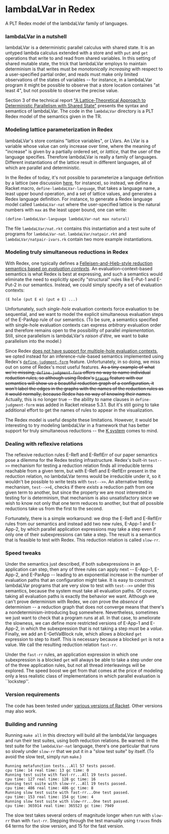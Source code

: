 # lambdaLVar in Redex

A PLT Redex model of the lambdaLVar family of languages.

### lambdaLVar in a nutshell

lambdaLVar is a deterministic parallel calculus with shared state.  It
is an untyped lambda calculus extended with a store and with `put` and
`get` operations that write to and read from shared variables.  In
this setting of shared mutable state, the trick that lambdaLVar
employs to maintain determinism is that writes must be _monotonically
increasing_ with respect to a user-specified partial order, and reads
must make only limited observations of the states of variables -- for
instance, in a lambdaLVar program it might be possible to observe that
a store location containes "at least 4", but not possible to observe
the precise value.

Section 3 of the technical report ["A Lattice-Theoretical Approach to
Deterministic Parallelism with Shared State"][lambdaLVar-TR] presents
the syntax and semantics of lambdaLVar.  The code in the `lambdaLVar`
directory is a PLT Redex model of the semantics given in the TR.

### Modeling lattice parameterization in Redex

lambdaLVar's store contains "lattice variables", or LVars. An LVar is
a variable whose value can only increase over time, where the meaning
of "increase" is given by a partially ordered set, or _lattice_, that
the user of the language specifies. Therefore lambdaLVar is really a
family of languages.  Different instantiations of the lattice result
in different languages, all of which are parallel and deterministic.

In the Redex of today, it's not possible to parameterize a language
definition by a lattice (see discussion
[here](http://stackoverflow.com/questions/15800167/plt-redex-parameterizing-a-language-definition),
for instance), so instead, we define a Racket macro,
`define-lambdaLVar-language`, that takes a language name, a least
upper bound operation, and a set of lattice values, and generates a
Redex language definition.  For instance, to generate a Redex language
model called `lambdaLVar-nat` where the user-specified lattice is the
natural numbers with `max` as the least upper bound, one can write:

```
(define-lambdaLVar-language lambdaLVar-nat max natural)
```

The file `lambdaLVar/nat.rkt` contains this instantiation and a test
suite of programs for `lambdaLVar-nat`.  `lambdaLVar/natpair.rkt` and
`lambdaLVar/natpair-ivars.rk` contain two more example instantiations.

### Modeling truly simultaneous reductions in Redex

With Redex, one typically defines a [Felleisen-and-Hieb-style
reduction semantics based on _evaluation contexts_][eval-contexts]. An
evaluation-context-based semantics is what Redex is best at
expressing, and such a semantics would eliminate the need to
explicitly specify "structural" rules like E-Put-1 and E-Put-2 in our
semantics.  Instead, we could simply specify a set of evaluation
contexts:

```
(E hole (put E e) (put e E) ...)
```

Unfortunately, such _single-hole_ evaluation contexts force evaluation
to be sequential, and we want to model the explicit simultaneous
evaluation steps of the E-ParApp rule of our semantics.  (To be sure, a
semantics specified with single-hole evaluation contexts can express
_arbitrary_ evaluation order and therefore remains open to the
possibility of parallel _implementation_. Still, since parallelism is
lambdaLVar's _raison d'être_, we want to bake parallelism into the
model.)

Since Redex [does not have support for multiple-hole evaluation
contexts][racket-list-message], we opted instead for an
inference-rule-based semantics implemented using Redex's
[`define-judgment-form`][define-judgment-form] feature.
Unfortunately, in so doing, we miss out on some of Redex's most useful
features.  ~~As a tiny example of what we're missing,
`define-judgment-form` offers no way to name individual reduction
rules, so although using Redex's [`traces`][traces] feature with our
semantics will show us a beautiful reduction graph of a configuration,
it won't label the edges in the graphs with the names of the reduction
rules as it would normally, because Redex has no way of knowing their
names.~~ Actually, this is no longer true -- the ability to name
clauses in `define-judgment-form` was added in Racket release 5.3.1.
But it's still going to take additional effort to get the names of
rules to appear in the visualization.

The Redex model is useful despite these limitations.  However, it
would be interesting to try modeling lambdaLVar in a framework that has
better support for truly simultaneous reductions -- the [K
system][k-framework] comes to mind.

### Dealing with reflexive relations

The reflexive reduction rules E-Refl and E-ReflErr of our paper
semantics pose a dilemma for the Redex testing infrastructure. Redex's
built-in `test-->>` mechanism for testing a reduction relation finds
all irreducible terms reachable from a given term, but with E-Refl and
E-ReflErr present in the reduction relation, no lambdaLVar terms would
be irreducible under it, so it wouldn't be possible to write tests
with `test-->>`.  An alternative testing mechanism, `test-->>E`,
checks if there _exists_ a reduction path from one given term to
another, but since the property we are most interested in testing for
is determinism, that mechanism is also unsatisfactory since we wish to
know not only that one term reduces to another, but that _all_
possible reductions take us from the first to the second.

Fortunately, there is a simple workaround: we drop the E-Refl and
 E-ReflErr rules from our semantics and instead add two new rules,
 E-App-1 and E-App-2, by which parallel application expressions may
 take a step even if only one of their subexpressions can take a step.
 The result is a semantics that is feasible to test with Redex.
This reduction relation is called `slow-rr`.

### Speed tweaks

Under the semantics just described, if both subexpressions in an
application can step, then any of three rules can apply next --
E-App-1, E-App-2, and E-ParApp -- leading to an exponential increase
in the number of evaluation paths that an configuration might take. It
is easy to construct lambdaLVar programs that are very slow to test
with `test-->>` under this semantics, because the system must take all
evaluation paths.  Of course, taking all evaluation paths is exactly
the behavior we want.  Although we can't prove determinism with Redex,
we _can_ prove the _absence_ of determinism -- a reduction graph that
does not converge means that there's a nondeterminism-introducing bug
somewhere.  Nevertheless, sometimes we just want to check that a
program runs at all.  In that case, to ameliorate the slowness, we can
define more restricted versions of E-App-1 and E-App-2, in which the
subexpression that is not taking a step must be a _value_.  Finally,
we add an E-GetValBlock rule, which allows a _blocked_ `get`
expression to step to itself. This is necessary because a blocked
`get` is not a value.  We call the resulting reduction relation
`fast-rr`.

Under the `fast-rr` rules, an application expression in
which one subexpression is a blocked `get` will always be able to take
a step under one of the three application rules, but not all thread
interleavings will be explored.  The speed boost we get from that
comes at the price of modeling only a less realistic class of
implementations in which parallel evaluation is ``lockstep''.

### Version requirements

The code has been tested under
[various versions of Racket](https://travis-ci.org/lkuper/lvar-semantics).
Other versions may also work.

### Building and running

Running `make all` in this directory will build all the lambdaLVar
languages and run their test suites, using both reduction relations.
Be warned: in the test suite for the `lambdaLVar-nat` language,
there's one particular that runs so slowly under `slow-rr` that we put
it in a "slow test suite" by itself. (To avoid the slow test, simply
run `make`.)

```
Running metafunction tests...All 57 tests passed.
cpu time: 14 real time: 13 gc time: 0
Running test suite with fast-rr...All 19 tests passed.
cpu time: 127 real time: 128 gc time: 16
Running test suite with slow-rr...All 19 tests passed.
cpu time: 486 real time: 486 gc time: 8
Running slow test suite with fast-rr...One test passed.
cpu time: 153 real time: 154 gc time: 4
Running slow test suite with slow-rr...One test passed.
cpu time: 365914 real time: 365523 gc time: 7949
```

The slow test takes several orders of magnitude longer when run with
`slow-rr` than with `fast-rr`.  Stepping through the test manually
using `traces` finds 64 terms for the slow version, and 15 for the
fast version.  

[lambdaLVar-TR]: http://www.cs.indiana.edu/cgi-bin/techreports/TRNNN.cgi?trnum=TR702

[eval-contexts]: http://www.ccs.neu.edu/racket/pubs/tcs92-fh.pdf

[racket-list-message]: http://lists.racket-lang.org/users/archive/2012-July/053000.html

[define-judgment-form]: http://docs.racket-lang.org/redex/Other_Relations.html#%28form._%28%28lib._redex/reduction-semantics..rkt%29._define-judgment-form%29%29

[traces]: http://docs.racket-lang.org/redex/GUI.html?q=traces#%28def._%28%28lib._redex/gui..rkt%29._traces%29%29

[k-framework]: http://k-framework.org
